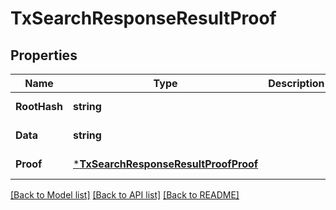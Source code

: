 # TxSearchResponseResultProof

## Properties
Name | Type | Description | Notes
------------ | ------------- | ------------- | -------------
**RootHash** | **string** |  | [default to null]
**Data** | **string** |  | [default to null]
**Proof** | [***TxSearchResponseResultProofProof**](TxSearchResponse_result_proof_Proof.md) |  | [default to null]

[[Back to Model list]](../README.md#documentation-for-models) [[Back to API list]](../README.md#documentation-for-api-endpoints) [[Back to README]](../README.md)

